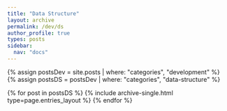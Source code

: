```yaml
---
title: "Data Structure"
layout: archive
permalink: /dev/ds
author_profile: true
types: posts
sidebar:
  nav: "docs"
---
```


{% assign postsDev = site.posts | where: "categories", "development" %}
{% assign postsDS = postsDev | where: "categories", "data-structure" %}

{% for post in postsDS %}
  {% include archive-single.html type=page.entries_layout %}
{% endfor %}
